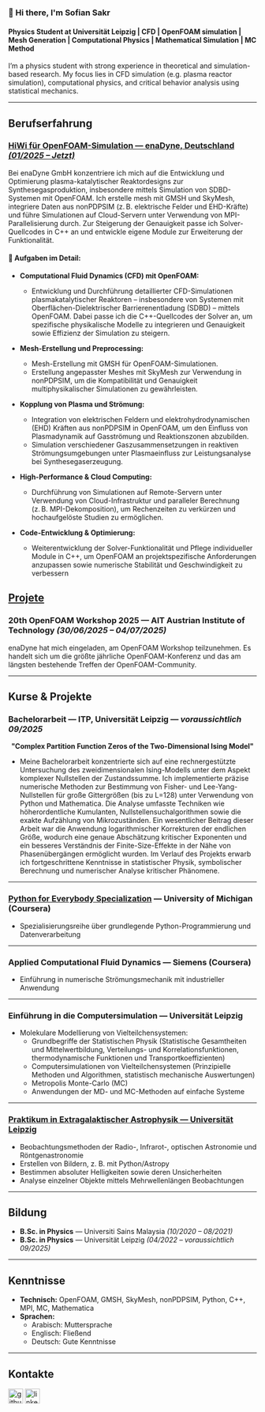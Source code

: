 ### 👋 Hi there, I'm Sofian Sakr  
#### Physics Student at Universität Leipzig | CFD | OpenFOAM simulation | Mesh Generation | Computational Physics | Mathematical Simulation | MC Method  



I’m a physics student with strong experience in theoretical and simulation-based research. My focus lies in CFD simulation (e.g. plasma reactor simulation), computational physics, and critical behavior analysis using statistical mechanics.

---

## Berufserfahrung

### [HiWi für OpenFOAM-Simulation — enaDyne, Deutschland *(01/2025 – Jetzt)*](https://github.com/sofiansakr/enaDyne/tree/main?tab=readme-ov-file)
Bei enaDyne GmbH konzentriere ich mich auf die Entwicklung und Optimierung plasma-katalytischer Reaktordesigns zur Synthesegasproduktion, insbesondere mittels Simulation von SDBD-Systemen mit OpenFOAM. Ich erstelle mesh mit GMSH und SkyMesh, integriere Daten aus nonPDPSIM (z. B. elektrische Felder und EHD-Kräfte) und führe Simulationen auf Cloud-Servern unter Verwendung von MPI-Parallelisierung durch. Zur Steigerung der Genauigkeit passe ich Solver-Quellcodes in C++ an und entwickle eigene Module zur Erweiterung der Funktionalität.

#### 🔧 Aufgaben im Detail:

- **Computational Fluid Dynamics (CFD) mit OpenFOAM:**  
  - Entwicklung und Durchführung detaillierter CFD-Simulationen plasmakatalytischer Reaktoren – insbesondere von Systemen mit Oberflächen-Dielektrischer Barrierenentladung (SDBD) – mittels OpenFOAM. Dabei passe ich die C++-Quellcodes der Solver an, um spezifische physikalische Modelle zu integrieren und Genauigkeit sowie Effizienz der Simulation zu steigern.

- **Mesh-Erstellung und Preprocessing:**  
  - Mesh-Erstellung mit GMSH für OpenFOAM-Simulationen.
  - Erstellung angepasster Meshes mit SkyMesh zur Verwendung in nonPDPSIM, um die Kompatibilität und Genauigkeit multiphysikalischer Simulationen zu gewährleisten.

- **Kopplung von Plasma und Strömung:**  
  - Integration von elektrischen Feldern und elektrohydrodynamischen (EHD) Kräften aus nonPDPSIM in OpenFOAM, um den Einfluss von Plasmadynamik auf Gasströmung und Reaktionszonen abzubilden.  
  - Simulation verschiedener Gaszusammensetzungen in reaktiven Strömungsumgebungen unter Plasmaeinfluss zur Leistungsanalyse bei Synthesegaserzeugung.  

- **High-Performance & Cloud Computing:**  
  - Durchführung von Simulationen auf Remote-Servern unter Verwendung von Cloud-Infrastruktur und paralleler Berechnung (z. B. MPI-Dekomposition), um Rechenzeiten zu verkürzen und hochaufgelöste Studien zu ermöglichen.

- **Code-Entwicklung & Optimierung:**  
  - Weiterentwicklung der Solver-Funktionalität und Pflege individueller Module in C++, um OpenFOAM an projektspezifische Anforderungen anzupassen sowie numerische Stabilität und Geschwindigkeit zu verbessern

[Projete](https://github.com/sofiansakr/enaDyne/tree/main?tab=readme-ov-file)
---

### 20th OpenFOAM Workshop 2025 — AIT Austrian Institute of Technology *(30/06/2025 – 04/07/2025)*  
enaDyne hat mich eingeladen, am OpenFOAM Workshop teilzunehmen. Es handelt sich um die größte jährliche OpenFOAM-Konferenz und das am längsten bestehende Treffen der OpenFOAM-Community.

---

## Kurse & Projekte

### Bachelorarbeit — ITP, Universität Leipzig — *voraussichtlich 09/2025*
<p align="center"><strong>"Complex Partition Function Zeros of the Two-Dimensional Ising Model"</strong></p>

- Meine Bachelorarbeit konzentrierte sich auf eine rechnergestützte Untersuchung des zweidimensionalen Ising-Modells unter dem Aspekt komplexer Nullstellen der Zustandssumme. Ich implementierte präzise numerische Methoden zur Bestimmung von Fisher- und Lee-Yang-Nullstellen für große Gittergrößen (bis zu L=128) unter Verwendung von Python und Mathematica. Die Analyse umfasste Techniken wie höherordentliche Kumulanten, Nullstellensuchalgorithmen sowie die exakte Aufzählung von Mikrozuständen. Ein wesentlicher Beitrag dieser Arbeit war die Anwendung logarithmischer Korrekturen der endlichen Größe, wodurch eine genaue Abschätzung kritischer Exponenten und ein besseres Verständnis der Finite-Size-Effekte in der Nähe von Phasenübergängen ermöglicht wurden. Im Verlauf des Projekts erwarb ich fortgeschrittene Kenntnisse in statistischer Physik, symbolischer Berechnung und numerischer Analyse kritischer Phänomene.

---

### [Python for Everybody Specialization](https://www.coursera.org/account/accomplishments/certificate/8KF2YPJ78WJP) — University of Michigan (Coursera)  
- Spezialisierungsreihe über grundlegende Python-Programmierung und Datenverarbeitung  

---

### Applied Computational Fluid Dynamics — Siemens (Coursera)  
- Einführung in numerische Strömungsmechanik mit industrieller Anwendung  

---

### Einführung in die Computersimulation — Universität Leipzig  
- Molekulare Modellierung von Vielteilchensystemen:
  - Grundbegriffe der Statistischen Physik (Statistische Gesamtheiten und
  Mittelwertbildung, Verteilungs- und Korrelationsfunktionen, thermodynamische Funktionen und Transportkoeffizienten)
  - Computersimulationen von Vielteilchensystemen (Prinzipielle Methoden und Algorithmen, statistisch mechanische Auswertungen)
  - Metropolis Monte-Carlo (MC)
  - Anwendungen der MD- und MC-Methoden auf einfache Systeme  

---

### [Praktikum in Extragalaktischer Astrophysik — Universität Leipzig](https://github.com/sofiansakr/Praktikum-in-Extragalaktischer-Astrophysik/tree/main)  
- Beobachtungsmethoden der Radio-, Infrarot-, optischen Astronomie und Röntgenastronomie
- Erstellen von Bildern, z. B. mit Python/Astropy
- Bestimmen absoluter Helligkeiten sowie deren Unsicherheiten
- Analyse einzelner Objekte mittels Mehrwellenlängen Beobachtungen

---

## Bildung

- **B.Sc. in Physics** — Universiti Sains Malaysia *(10/2020 – 08/2021)*  
- **B.Sc. in Physics** — Universität Leipzig *(04/2022 – voraussichtlich 09/2025)*  

---

## Kenntnisse

- **Technisch:** OpenFOAM, GMSH, SkyMesh, nonPDPSIM, Python, C++, MPI, MC, Mathematica  
- **Sprachen:**  
  - Arabisch: Muttersprache  
  - Englisch: Fließend  
  - Deutsch: Gute Kenntnisse  

---

## Kontakte

[<img src='https://cdn.jsdelivr.net/npm/simple-icons@3.0.1/icons/github.svg' alt='github' height='30'>](https://github.com/SofianSakr)
[<img src='https://cdn.jsdelivr.net/npm/simple-icons@3.0.1/icons/linkedin.svg' alt='linkedin' height='30'>](https://www.linkedin.com/in/sofian-sakr-767a13149/)
